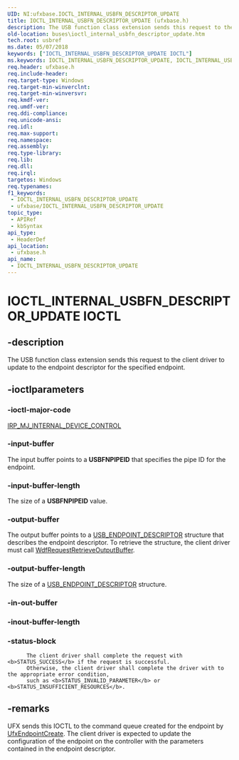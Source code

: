 ```yaml
---
UID: NI:ufxbase.IOCTL_INTERNAL_USBFN_DESCRIPTOR_UPDATE
title: IOCTL_INTERNAL_USBFN_DESCRIPTOR_UPDATE (ufxbase.h)
description: The USB function class extension sends this request to the client driver to update to the endpoint descriptor for the specified endpoint.
old-location: buses\ioctl_internal_usbfn_descriptor_update.htm
tech.root: usbref
ms.date: 05/07/2018
keywords: ["IOCTL_INTERNAL_USBFN_DESCRIPTOR_UPDATE IOCTL"]
ms.keywords: IOCTL_INTERNAL_USBFN_DESCRIPTOR_UPDATE, IOCTL_INTERNAL_USBFN_DESCRIPTOR_UPDATE control, IOCTL_INTERNAL_USBFN_DESCRIPTOR_UPDATE control code [Buses], buses.ioctl_internal_usbfn_descriptor_update, ufxbase/IOCTL_INTERNAL_USBFN_DESCRIPTOR_UPDATE
req.header: ufxbase.h
req.include-header: 
req.target-type: Windows
req.target-min-winverclnt: 
req.target-min-winversvr: 
req.kmdf-ver: 
req.umdf-ver: 
req.ddi-compliance: 
req.unicode-ansi: 
req.idl: 
req.max-support: 
req.namespace: 
req.assembly: 
req.type-library: 
req.lib: 
req.dll: 
req.irql: 
targetos: Windows
req.typenames: 
f1_keywords:
 - IOCTL_INTERNAL_USBFN_DESCRIPTOR_UPDATE
 - ufxbase/IOCTL_INTERNAL_USBFN_DESCRIPTOR_UPDATE
topic_type:
 - APIRef
 - kbSyntax
api_type:
 - HeaderDef
api_location:
 - ufxbase.h
api_name:
 - IOCTL_INTERNAL_USBFN_DESCRIPTOR_UPDATE
---
```


# IOCTL_INTERNAL_USBFN_DESCRIPTOR_UPDATE IOCTL


## -description

The USB function class extension sends this request to the client driver to update to the endpoint descriptor for the specified endpoint.

## -ioctlparameters

### -ioctl-major-code

[IRP_MJ_INTERNAL_DEVICE_CONTROL](/windows-hardware/drivers/kernel/irp-mj-internal-device-control)

### -input-buffer

The input buffer points to a <b>USBFNPIPEID</b> that specifies the pipe ID for the endpoint.

### -input-buffer-length

The size of a <b>USBFNPIPEID</b> value.

### -output-buffer

The output buffer points to a <a href="/windows-hardware/drivers/ddi/usbspec/ns-usbspec-_usb_endpoint_descriptor">USB_ENDPOINT_DESCRIPTOR</a> structure that describes the endpoint descriptor. To retrieve the structure, the client driver must call <a href="/windows-hardware/drivers/ddi/wdfrequest/nf-wdfrequest-wdfrequestretrieveoutputbuffer">WdfRequestRetrieveOutputBuffer</a>.

### -output-buffer-length

The size of a <a href="/windows-hardware/drivers/ddi/usbspec/ns-usbspec-_usb_endpoint_descriptor">USB_ENDPOINT_DESCRIPTOR</a> structure.

### -in-out-buffer

### -inout-buffer-length

### -status-block

		  The client driver shall complete the request with <b>STATUS_SUCCESS</b> if the request is successful. 
		  Otherwise, the client driver shall complete the driver with to the appropriate error condition, 
		  such as <b>STATUS_INVALID_PARAMETER</b> or <b>STATUS_INSUFFICIENT_RESOURCES</b>.

## -remarks

UFX sends this IOCTL to the command queue created for the endpoint by <a href="/windows-hardware/drivers/ddi/ufxclient/nf-ufxclient-ufxendpointcreate">UfxEndpointCreate</a>.  The client driver is expected to update the configuration of the endpoint on the controller with the parameters contained in the endpoint descriptor.
